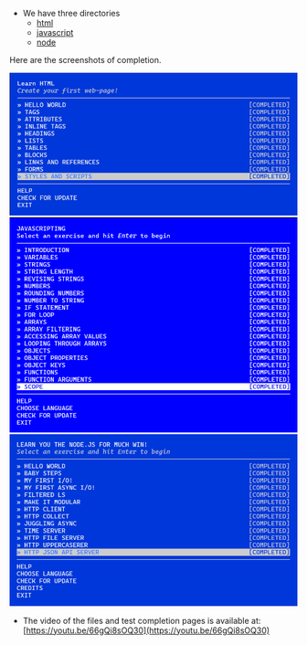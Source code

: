 * We have three directories
  * [html](html)
  * [javascript](javascript)
  * [node](node)

Here are the screenshots of completion.

<img src="html/learnyouhtml.png" width="700">
<img src="javascript/javascripting.png" width="700">
<img src="node/learnyounode.png" width="700">

* The video of the files and test completion pages is available at: [https://youtu.be/66gQi8sOQ30](https://youtu.be/66gQi8sOQ30)
